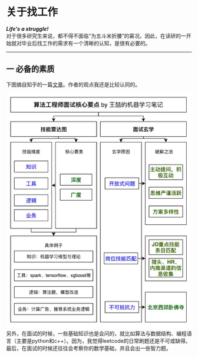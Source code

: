 # 关于找工作   
***Life's a struggle!***  
对于很多研究生来说，都不得不面临“为五斗米折腰”的窘况。因此，在读研的一开始就对毕业后找工作的需求有一个清晰的认知，是很有必要的。     

----   
## 一 必备的素质    
下图摘自知乎的一篇[文章](https://zhuanlan.zhihu.com/p/76827460)。作者的观点我还是比较认同的。
 <div align=center><img src="..\..\image\杂谈\v2-c3145b3f158aa4e34fc5c01afc7f89ac_r.jpg" width="500"></div>    
 另外，在面试的时候，一些基础知识也是会问的，就比如算法与数据结构、编程语言（主要是python和c++）。因为，我觉得leetcode的日常刷题还是不可或缺得。最后，在面试的时候还往往会考察你的数学基础，并且会出一些智力题。